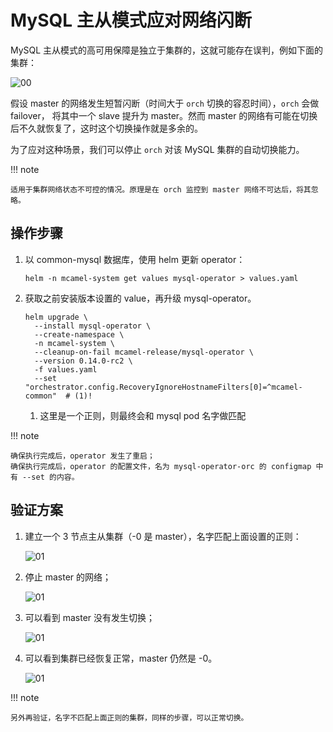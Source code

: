 # MySQL 主从模式应对网络闪断

MySQL 主从模式的高可用保障是独立于集群的，这就可能存在误判，例如下面的集群：

![00](../../mysql/images/mysql-net.jpg)

假设 master 的网络发生短暂闪断（时间大于 `orch` 切换的容忍时间），`orch` 会做 failover，
将其中一个 slave 提升为 master。然而 master 的网络有可能在切换后不久就恢复了，这时这个切换操作就是多余的。

为了应对这种场景，我们可以停止 `orch` 对该 MySQL 集群的自动切换能力。

!!! note

    适用于集群网络状态不可控的情况。原理是在 orch 监控到 master 网络不可达后，将其忽略。

## 操作步骤

1. 以 common-mysql 数据库，使用 helm 更新 operator：

    ```shell
    helm -n mcamel-system get values mysql-operator > values.yaml
    ```

2. 获取之前安装版本设置的 value，再升级 mysql-operator。

    ```shell
    helm upgrade \
      --install mysql-operator \
      --create-namespace \
      -n mcamel-system \
      --cleanup-on-fail mcamel-release/mysql-operator \
      --version 0.14.0-rc2 \
      -f values.yaml
      --set "orchestrator.config.RecoveryIgnoreHostnameFilters[0]=^mcamel-common"  # (1)!
    ```

    1. 这里是一个正则，则最终会和 mysql pod 名字做匹配

!!! note

    确保执行完成后，operator 发生了重启；
    确保执行完成后，operator 的配置文件，名为 mysql-operator-orc 的 configmap 中有 --set 的内容。

## 验证方案

1. 建立一个 3 节点主从集群（-0 是 master），名字匹配上面设置的正则：

    ![01](../../mysql/images/mysql-net01.png)

2. 停止 master 的网络；

    ![01](../../mysql/images/mysql-net02.png)

3. 可以看到 master 没有发生切换；

    ![01](../../mysql/images/mysql-net03.png)

4. 可以看到集群已经恢复正常，master 仍然是 -0。

    ![01](../../mysql/images/mysql-net04.png)

!!! note

    另外再验证，名字不匹配上面正则的集群，同样的步骤，可以正常切换。

